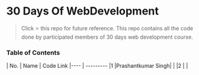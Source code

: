# 30 Days Of WebDevelopment
> Click :star: this repo for future reference. This repo contains all the code done by participated members of 30 days web development course.

### Table of Contents

| No. | Name | Code Link
|---- | ---------
|1 |Prashantkumar Singh| |
|2 | |
